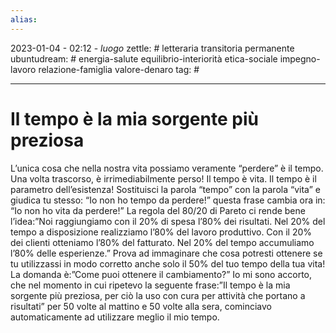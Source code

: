```yaml
---
alias: 
---
```

2023-01-04 - 02:12 - *luogo*
zettle: # letteraria transitoria permanente
ubuntudream: # energia-salute equilibrio-interiorità etica-sociale impegno-lavoro relazione-famiglia valore-denaro 
tag: #

---
# Il tempo è la mia sorgente più preziosa

L’unica cosa che nella nostra vita possiamo veramente “perdere” è il tempo. Una volta trascorso, è irrimediabilmente perso! Il tempo è vita. Il tempo è il parametro dell’esistenza! Sostituisci la parola “tempo” con la parola “vita” e giudica tu stesso: “Io non ho tempo da perdere!” questa frase cambia ora in: “Io non ho vita da perdere!” La regola del 80/20 di Pareto ci rende bene l’idea:”Noi raggiungiamo con il 20% di spesa l’80% dei risultati. Nel 20% del tempo a disposizione realizziamo l’80% del lavoro produttivo. Con il 20% dei clienti otteniamo l’80% del fatturato. Nel 20% del tempo accumuliamo l’80% delle esperienze.” Prova ad immaginare che cosa potresti ottenere se tu utilizzassi in modo corretto anche solo il 50% del tuo tempo della tua vita! La domanda è:”Come puoi ottenere il cambiamento?” Io mi sono accorto, che nel momento in cui ripetevo la seguente frase:”Il tempo è la mia sorgente più preziosa, per ciò la uso con cura per attività che portano a risultati” per 50 volte al mattino e 50 volte alla sera, cominciavo automaticamente ad utilizzare meglio il mio tempo.
